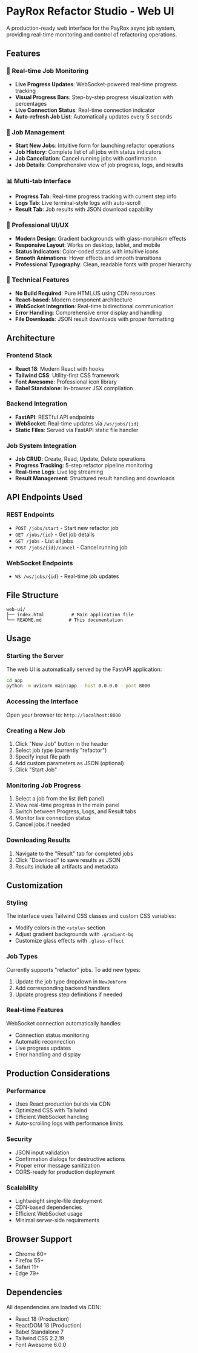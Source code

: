 # PayRox Refactor Studio - Web UI

A production-ready web interface for the PayRox async job system, providing real-time monitoring and control of refactoring operations.

## Features

### 🚀 Real-time Job Monitoring
- **Live Progress Updates**: WebSocket-powered real-time progress tracking
- **Visual Progress Bars**: Step-by-step progress visualization with percentages
- **Live Connection Status**: Real-time connection indicator
- **Auto-refresh Job List**: Automatically updates every 5 seconds

### 💼 Job Management
- **Start New Jobs**: Intuitive form for launching refactor operations
- **Job History**: Complete list of all jobs with status indicators
- **Job Cancellation**: Cancel running jobs with confirmation
- **Job Details**: Comprehensive view of job progress, logs, and results

### 📊 Multi-tab Interface
- **Progress Tab**: Real-time progress tracking with current step info
- **Logs Tab**: Live terminal-style logs with auto-scroll
- **Result Tab**: Job results with JSON download capability

### 🎨 Professional UI/UX
- **Modern Design**: Gradient backgrounds with glass-morphism effects
- **Responsive Layout**: Works on desktop, tablet, and mobile
- **Status Indicators**: Color-coded status with intuitive icons
- **Smooth Animations**: Hover effects and smooth transitions
- **Professional Typography**: Clean, readable fonts with proper hierarchy

### 🔧 Technical Features
- **No Build Required**: Pure HTML/JS using CDN resources
- **React-based**: Modern component architecture
- **WebSocket Integration**: Real-time bidirectional communication
- **Error Handling**: Comprehensive error display and handling
- **File Downloads**: JSON result downloads with proper formatting

## Architecture

### Frontend Stack
- **React 18**: Modern React with hooks
- **Tailwind CSS**: Utility-first CSS framework
- **Font Awesome**: Professional icon library
- **Babel Standalone**: In-browser JSX compilation

### Backend Integration
- **FastAPI**: RESTful API endpoints
- **WebSocket**: Real-time updates via `/ws/jobs/{id}`
- **Static Files**: Served via FastAPI static file handler

### Job System Integration
- **Job CRUD**: Create, Read, Update, Delete operations
- **Progress Tracking**: 5-step refactor pipeline monitoring
- **Real-time Logs**: Live log streaming
- **Result Management**: Structured result handling and downloads

## API Endpoints Used

### REST Endpoints
- `POST /jobs/start` - Start new refactor job
- `GET /jobs/{id}` - Get job details
- `GET /jobs` - List all jobs
- `POST /jobs/{id}/cancel` - Cancel running job

### WebSocket Endpoints
- `WS /ws/jobs/{id}` - Real-time job updates

## File Structure

```
web-ui/
├── index.html          # Main application file
└── README.md          # This documentation
```

## Usage

### Starting the Server
The web UI is automatically served by the FastAPI application:

```bash
cd app
python -m uvicorn main:app --host 0.0.0.0 --port 8000
```

### Accessing the Interface
Open your browser to: `http://localhost:8000`

### Creating a New Job
1. Click "New Job" button in the header
2. Select job type (currently "refactor")
3. Specify input file path
4. Add custom parameters as JSON (optional)
5. Click "Start Job"

### Monitoring Job Progress
1. Select a job from the list (left panel)
2. View real-time progress in the main panel
3. Switch between Progress, Logs, and Result tabs
4. Monitor live connection status
5. Cancel jobs if needed

### Downloading Results
1. Navigate to the "Result" tab for completed jobs
2. Click "Download" to save results as JSON
3. Results include all artifacts and metadata

## Customization

### Styling
The interface uses Tailwind CSS classes and custom CSS variables:
- Modify colors in the `<style>` section
- Adjust gradient backgrounds with `.gradient-bg`
- Customize glass effects with `.glass-effect`

### Job Types
Currently supports "refactor" jobs. To add new types:
1. Update the job type dropdown in `NewJobForm`
2. Add corresponding backend handlers
3. Update progress step definitions if needed

### Real-time Features
WebSocket connection automatically handles:
- Connection status monitoring
- Automatic reconnection
- Live progress updates
- Error handling and display

## Production Considerations

### Performance
- Uses React production builds via CDN
- Optimized CSS with Tailwind
- Efficient WebSocket handling
- Auto-scrolling logs with performance limits

### Security
- JSON input validation
- Confirmation dialogs for destructive actions
- Proper error message sanitization
- CORS-ready for production deployment

### Scalability
- Lightweight single-file deployment
- CDN-based dependencies
- Efficient WebSocket usage
- Minimal server-side requirements

## Browser Support
- Chrome 60+
- Firefox 55+
- Safari 11+
- Edge 79+

## Dependencies
All dependencies are loaded via CDN:
- React 18 (Production)
- ReactDOM 18 (Production)
- Babel Standalone 7
- Tailwind CSS 2.2.19
- Font Awesome 6.0.0
